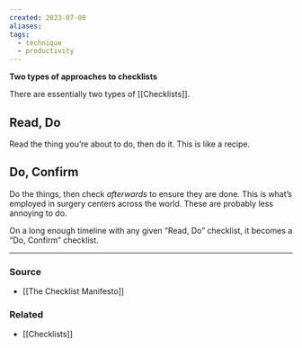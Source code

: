 ```yaml
---
created: 2023-07-08
aliases: 
tags:
  - technique
  - productivity
---
```

**Two types of approaches to checklists**

There are essentially two types of [[Checklists]].

## Read, Do

Read the thing you’re about to do, then do it. This is like a recipe.

## Do, Confirm

Do the things, then check *afterwards* to ensure they are done. This is what’s employed in surgery centers across the world. These are probably less annoying to do.

On a long enough timeline with any given “Read, Do” checklist, it becomes a “Do, Confirm” checklist.

****
### Source
- [[The Checklist Manifesto]]

### Related
- [[Checklists]]